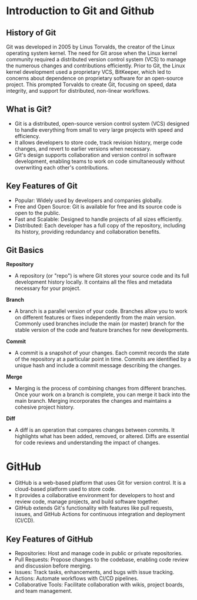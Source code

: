 # Introduction to Git and Github
## History of Git
Git was developed in 2005 by Linus Torvalds, the creator of the Linux operating system kernel. The need for Git arose when the Linux kernel community required a distributed version control system (VCS) to manage the numerous changes and contributions efficiently. Prior to Git, the Linux kernel development used a proprietary VCS, BitKeeper, which led to concerns about dependence on proprietary software for an open-source project. This prompted Torvalds to create Git, focusing on speed, data integrity, and support for distributed, non-linear workflows.

## What is Git?
- Git is a distributed, open-source version control system (VCS) designed to handle everything from small to very large projects with speed and efficiency. 
- It allows developers to store code, track revision history, merge code changes, and revert to earlier versions when necessary. 
- Git's design supports collaboration and version control in software development, enabling teams to work on code simultaneously without overwriting each other's contributions.

## Key Features of Git
- Popular: Widely used by developers and companies globally.
- Free and Open Source: Git is available for free and its source code is open to the public.
- Fast and Scalable: Designed to handle projects of all sizes efficiently.
- Distributed: Each developer has a full copy of the repository, including its history, providing redundancy and collaboration benefits.

## Git Basics
**Repository**
- A repository (or "repo") is where Git stores your source code and its full development history locally. It contains all the files and metadata necessary for your project.

**Branch**
- A branch is a parallel version of your code. Branches allow you to work on different features or fixes independently from the main version. Commonly used branches include the main (or master) branch for the stable version of the code and feature branches for new developments.

**Commit**
- A commit is a snapshot of your changes. Each commit records the state of the repository at a particular point in time. Commits are identified by a unique hash and include a commit message describing the changes.

**Merge**
- Merging is the process of combining changes from different branches. Once your work on a branch is complete, you can merge it back into the main branch. Merging incorporates the changes and maintains a cohesive project history.

**Diff**
- A diff is an operation that compares changes between commits. It highlights what has been added, removed, or altered. Diffs are essential for code reviews and understanding the impact of changes.

# GitHub 
- GitHub is a web-based platform that uses Git for version control. It is a cloud-based platform used to store code.
- It provides a collaborative environment for developers to host and review code, manage projects, and build software together. 
- GitHub extends Git's functionality with features like pull requests, issues, and GitHub Actions for continuous integration and deployment (CI/CD).

## Key Features of GitHub
- Repositories: Host and manage code in public or private repositories.
- Pull Requests: Propose changes to the codebase, enabling code review and discussion before merging.
- Issues: Track tasks, enhancements, and bugs with issue tracking.
- Actions: Automate workflows with CI/CD pipelines.
- Collaborative Tools: Facilitate collaboration with wikis, project boards, and team management.